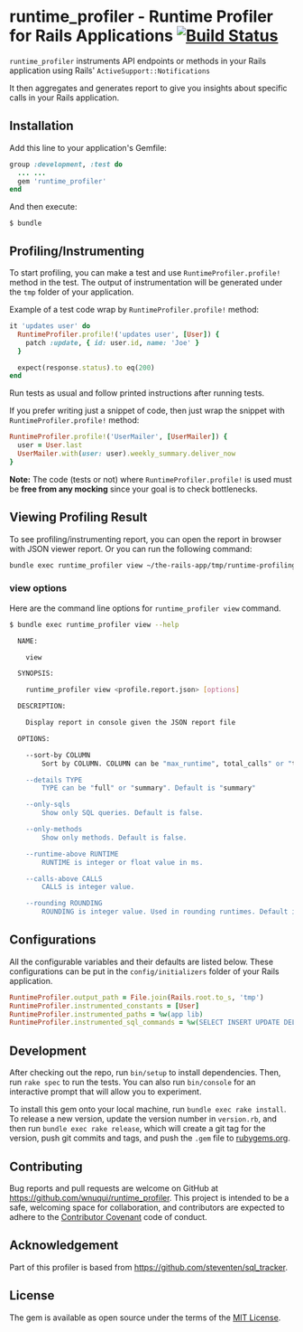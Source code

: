 # runtime_profiler - Runtime Profiler for Rails Applications [![Build Status](https://wnuqui.semaphoreci.com/badges/runtime_profiler/branches/master.svg?style=shields)](https://wnuqui.semaphoreci.com/projects/runtime_profiler)

`runtime_profiler` instruments API endpoints or methods in your Rails application using Rails' `ActiveSupport::Notifications`

It then aggregates and generates report to give you insights about specific calls in your Rails application.

## Installation

Add this line to your application's Gemfile:

```ruby
group :development, :test do
  ... ...
  gem 'runtime_profiler'
end
```

And then execute:

    $ bundle

## Profiling/Instrumenting

To start profiling, you can make a test and use `RuntimeProfiler.profile!` method in the test. The output of instrumentation will be generated under the `tmp` folder of your application.

Example of a test code wrap by `RuntimeProfiler.profile!` method:
```ruby
it 'updates user' do
  RuntimeProfiler.profile!('updates user', [User]) {
    patch :update, { id: user.id, name: 'Joe' }
  }

  expect(response.status).to eq(200)
end
```

Run tests as usual and follow printed instructions after running tests.

If you prefer writing just a snippet of code, then just wrap the snippet with `RuntimeProfiler.profile!` method:
```ruby
RuntimeProfiler.profile!('UserMailer', [UserMailer]) {
  user = User.last
  UserMailer.with(user: user).weekly_summary.deliver_now
}
```

**Note:** The code (tests or not) where `RuntimeProfiler.profile!` is used must be **free from any mocking** since your goal is to check bottlenecks.

## Viewing Profiling Result

To see profiling/instrumenting report, you can open the report in browser with JSON viewer report. Or you can run the following command:

```bash
bundle exec runtime_profiler view ~/the-rails-app/tmp/runtime-profiling-51079-1521371428.json
```

### view options

Here are the command line options for `runtime_profiler view` command.

```bash
$ bundle exec runtime_profiler view --help

  NAME:

    view

  SYNOPSIS:

    runtime_profiler view <profile.report.json> [options]

  DESCRIPTION:

    Display report in console given the JSON report file

  OPTIONS:

    --sort-by COLUMN
        Sort by COLUMN. COLUMN can be "max_runtime", total_calls" or "total_runtime". Default is "max_runtime".

    --details TYPE
        TYPE can be "full" or "summary". Default is "summary"

    --only-sqls
        Show only SQL queries. Default is false.

    --only-methods
        Show only methods. Default is false.

    --runtime-above RUNTIME
        RUNTIME is integer or float value in ms.

    --calls-above CALLS
        CALLS is integer value.

    --rounding ROUNDING
        ROUNDING is integer value. Used in rounding runtimes. Default is 4.
```

## Configurations

All the configurable variables and their defaults are listed below. These configurations can be put in the `config/initializers` folder of your Rails application.
```ruby
RuntimeProfiler.output_path = File.join(Rails.root.to_s, 'tmp')
RuntimeProfiler.instrumented_constants = [User]
RuntimeProfiler.instrumented_paths = %w(app lib)
RuntimeProfiler.instrumented_sql_commands = %w(SELECT INSERT UPDATE DELETE)
```

## Development

After checking out the repo, run `bin/setup` to install dependencies. Then, run `rake spec` to run the tests. You can also run `bin/console` for an interactive prompt that will allow you to experiment.

To install this gem onto your local machine, run `bundle exec rake install`. To release a new version, update the version number in `version.rb`, and then run `bundle exec rake release`, which will create a git tag for the version, push git commits and tags, and push the `.gem` file to [rubygems.org](https://rubygems.org).

## Contributing

Bug reports and pull requests are welcome on GitHub at https://github.com/wnuqui/runtime_profiler. This project is intended to be a safe, welcoming space for collaboration, and contributors are expected to adhere to the [Contributor Covenant](http://contributor-covenant.org) code of conduct.

## Acknowledgement

Part of this profiler is based from https://github.com/steventen/sql_tracker.

## License

The gem is available as open source under the terms of the [MIT License](http://opensource.org/licenses/MIT).